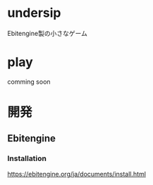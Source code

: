 # undersip

Ebitengine製の小さなゲーム

# play

comming soon

# 開発

## Ebitengine

### Installation

https://ebitengine.org/ja/documents/install.html
